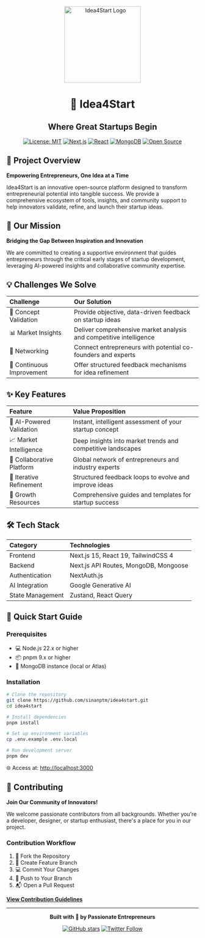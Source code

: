 <div align="center">
  <picture>
    <source media="(prefers-color-scheme: dark)" srcset="https://github.com/user-attachments/assets/b3e4f587-d759-4590-a603-dcc6522a57cd">
    <img src="https://github.com/user-attachments/assets/b3e4f587-d759-4590-a603-dcc6522a57cd" alt="Idea4Start Logo" width="200">
  </picture>

  # 🚀 Idea4Start
  ## **Where Great Startups Begin**

  [![License: MIT](https://img.shields.io/badge/License-MIT-yellow.svg?style=flat-square)](https://opensource.org/licenses/MIT)
  [![Next.js](https://img.shields.io/badge/Next.js-15.x-black?style=flat-square)](https://nextjs.org/)
  [![React](https://img.shields.io/badge/React-19.x-blue?style=flat-square)](https://react.dev/)
  [![MongoDB](https://img.shields.io/badge/MongoDB-4.x-green?style=flat-square)](https://www.mongodb.com/)
  [![Open Source](https://img.shields.io/badge/Open-Source-brightgreen?style=flat-square)](https://opensource.org/)
</div>

## 🌟 Project Overview

**Empowering Entrepreneurs, One Idea at a Time**

Idea4Start is an innovative open-source platform designed to transform entrepreneurial potential into tangible success. We provide a comprehensive ecosystem of tools, insights, and community support to help innovators validate, refine, and launch their startup ideas.

## 🎯 Our Mission

**Bridging the Gap Between Inspiration and Innovation**

We are committed to creating a supportive environment that guides entrepreneurs through the critical early stages of startup development, leveraging AI-powered insights and collaborative community expertise.

## 💡 Challenges We Solve

| Challenge | Our Solution |
|:----------|:-------------|
| 🚫 Concept Validation | Provide objective, data-driven feedback on startup ideas |
| 📊 Market Insights | Deliver comprehensive market analysis and competitive intelligence |
| 👥 Networking | Connect entrepreneurs with potential co-founders and experts |
| 🔄 Continuous Improvement | Offer structured feedback mechanisms for idea refinement |

## ✨ Key Features

| Feature | Value Proposition |
|:--------|:------------------|
| 🧠 AI-Powered Validation | Instant, intelligent assessment of your startup concept |
| 📈 Market Intelligence | Deep insights into market trends and competitive landscapes |
| 🤝 Collaborative Platform | Global network of entrepreneurs and industry experts |
| 🔬 Iterative Refinement | Structured feedback loops to evolve and improve ideas |
| 🚀 Growth Resources | Comprehensive guides and templates for startup success |

## 🛠️ Tech Stack

| Category | Technologies |
|:---------|:-------------|
| Frontend | Next.js 15, React 19, TailwindCSS 4 |
| Backend | Next.js API Routes, MongoDB, Mongoose |
| Authentication | NextAuth.js |
| AI Integration | Google Generative AI |
| State Management | Zustand, React Query |

## 🚀 Quick Start Guide

### Prerequisites

- 💻 Node.js 22.x or higher
- 📦 pnpm 9.x or higher
- 💾 MongoDB instance (local or Atlas)

### Installation

```bash
# Clone the repository
git clone https://github.com/sinanptm/idea4start.git
cd idea4start

# Install dependencies
pnpm install

# Set up environment variables
cp .env.example .env.local

# Run development server
pnpm dev
```

🌐 Access at: [http://localhost:3000](http://localhost:3000)

## 🤝 Contributing

**Join Our Community of Innovators!**

We welcome passionate contributors from all backgrounds. Whether you're a developer, designer, or startup enthusiast, there's a place for you in our project.

### Contribution Workflow

1. 🍴 Fork the Repository
2. 🌿 Create Feature Branch
3. 💻 Commit Your Changes
4. 🚀 Push to Your Branch
5. 📬 Open a Pull Request

**[View Contribution Guidelines](CONTRIBUTING.md)**

---

<div align="center">

**Built with 💖 by Passionate Entrepreneurs**

[![GitHub stars](https://img.shields.io/github/stars/sinanptm/idea4start?style=social)](https://github.com/sinanptm/idea4start)
[![Twitter Follow](https://img.shields.io/twitter/follow/idea4start?style=social)](https://twitter.com/idea4start)

</div>
